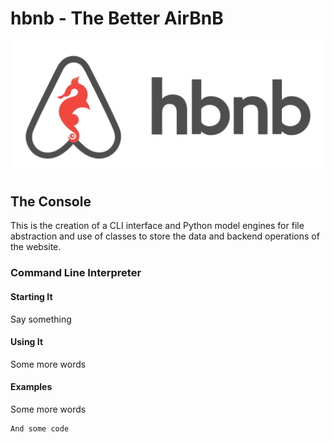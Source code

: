 # hbnb - The Better AirBnB
![hbnb logo](hbnb.png)

## The Console
This is the creation of a CLI interface and Python model engines for file abstraction and use of classes to store the data and backend operations of the website.


### Command Line Interpreter
#### Starting It
Say something

#### Using It
Some more words

#### Examples
Some more words

```
And some code
```
